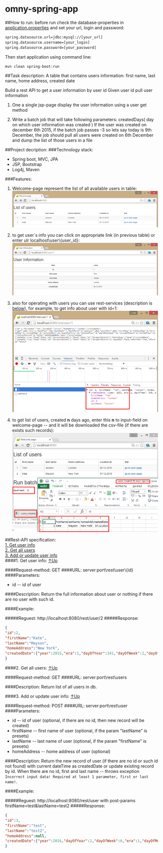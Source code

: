 # omny-spring-app

##How to run: 
before run check the database-properties in [application.properties](https://github.com/LamronNu/omny-spring-app/blob/master/src/main/resources/application.properties)
and set your url, login and password:

```txt
spring.datasource.url=jdbc:mysql://[your_url]
spring.datasource.username=[your_login]
spring.datasource.password=[your_password]
```
Then start application using command line:
```
mvn clean spring-boot:run
```

##Task description:
A table that contains users information: first name, last name, home address, created date

Build a rest API to get a user information by user id
Given user id pull user information

1) One a single jsp-page display the user information using a user get method

2) Write a batch job that will take following parameters: createdDays( day on which user information was created )
If the user was created on december 6th 2015, if the batch job passes -3 so lets say today is 9th December, the job should pull all users were created on 6th December and dump the list of those users in a file


##Project decription:
###Technology stack:
- Spring boot, MVC, JPA
- JSP, Bootstrap
- Log4j, Maven

###Features:
1) Welcome-page represent the list of all available users in table:
![image](/screenshots/welcome-page.png)

2) to get user`s info you can click on appropriate link (in previous table) or enter ulr localhost\user\\{user_id}:
![image](/screenshots/user-info-page.png)

3) also for operating with users you can use rest-services (description is <a href="#0_api_contents">below</a>), for example, to get info about user with id=1: <br/>
![image](/screenshots/user-info-rest-page.png)

4) to get list of users, created **n** days ago, enter this **n** to input-field on welcome-page -- and it will be downloaded the csv-file (if there are exists such records):
![image](/screenshots/download-csv.png)

<a name="0_api_contents">
##Rest-API specification:</a><br/>
<a href="#1_getUserInfo">1. Get user info</a><br/>
<a href="#2_getAllUsers">2. Get all users</a><br/>
<a href="#3_setUserInfo">3. Add or update user info</a><br/>

<a name="1_getUserInfo">
####1. Get user info:
</a><a href="#0_api_contents">↑Up</a>

####Request-method:
GET
####URL: 
server:port\\rest\user\\{id}
####Parameters:
- id -- id of user

####Description:
Return the full information about user or nothing if there are no user with such id.

####Example:

#####Reguest:
http://localhost:8080/rest/user/2
#####Response:
```json
{
"id":2,
"firstName":"Kate",
"lastName":"Mayson",
"homeAddress":"New York",
"createdDate":{"year":2015,"era":1,"dayOfYear":341,"dayOfWeek":1,"dayOfMonth":7,"weekyear":2015,"yearOfEra":2015,"hourOfDay":0,"millisOfDay":0,"minuteOfDay":0,"secondOfDay":0,"centuryOfEra":20,"yearOfCentury":15,"minuteOfHour":0,"weekOfWeekyear":50,"secondOfMinute":0,"monthOfYear":12,"millisOfSecond":0,"millis":1449439200000,"zone":{"uncachedZone":{"cachable":true,"fixed":false,"id":"Europe/Helsinki"},"fixed":false,"id":"Europe/Helsinki"},"chronology":{"zone":{"uncachedZone":{"cachable":true,"fixed":false,"id":"Europe/Helsinki"},"fixed":false,"id":"Europe/Helsinki"}},"equalNow":false,"beforeNow":true,"afterNow":false}
}
```

<a name="2_getAllUsers">
####2. Get all users:
</a><a href="#0_api_contents">↑Up</a>

####Request-method:
GET
####URL: 
server:port\\rest\users

####Description:
Return list of all users in db.

<a name="3_setUserInfo">
####3. Add or update user info:
</a><a href="#0_api_contents">↑Up</a>

####Request-method:
POST
####URL: 
server:port\\rest\user
####Parameters:
- id -- id of user (optional, if there are no id, then new record will be created)
- firstName -- first name of user (optional, if the param "lastName" is presets)
- lastName -- last name of user (optional, if the param "firstName" is presets)
- homeAddress -- home address of user (optional)

####Description:
Return the new record of user (if there are no id or such id not found) with current dateTime as createdDate or update existing record by id.
When there are no id, first and last name -- throws exception ```Incorrect input data! Required at least 1 parameter, first or last name!```.

####Example:

#####Reguest:
http://localhost:8080/rest/user with post-params firstName=test&lastName=test2
#####Response:
```json
{
"id":3,
"firstName":"test",
"lastName":"test2",
"homeAddress":null,
"createdDate":{"year":2016,"dayOfYear":2,"dayOfWeek":6,"era":1,"dayOfMonth":2,"millisOfDay":0,"secondOfDay":0,"minuteOfDay":0,"hourOfDay":0,"yearOfEra":2016,"weekyear":2015,"monthOfYear":1,"yearOfCentury":16,"weekOfWeekyear":53,"secondOfMinute":0,"minuteOfHour":0,"centuryOfEra":20,"millisOfSecond":0,"millis":1451685600000,"zone":{"uncachedZone":{"cachable":true,"fixed":false,"id":"Europe/Helsinki"},"fixed":false,"id":"Europe/Helsinki"},"chronology":{"zone":{"uncachedZone":{"cachable":true,"fixed":false,"id":"Europe/Helsinki"},"fixed":false,"id":"Europe/Helsinki"}},"equalNow":false,"afterNow":false,"beforeNow":true}
}
```
